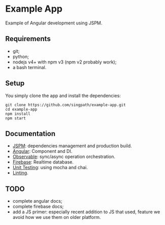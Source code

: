 # Example App

Example of Angular development using JSPM.


## Requirements

- git;
- python;
- nodejs v4+ with npm v3 (npm v2 probably work);
- a bash terminal.


## Setup

You simply clone the app and install the dependencies:
```
git clone https://github.com/singpath/example-app.git
cd example-app
npm install
npm start
```


## Documentation

- [JSPM](./docs/jspm.md): dependencies management and production build.
- [Angular](./docs/angular.md): Component and DI.
- [Observable](./docs/observable.md): sync/async operation orchestration.
- [Firebase](./docs/firebase.md): Realtime database.
- [Unit Testing](./docs/testing.md): using mocha and chai.
- [Linting](./docs/lint.md).


## TODO

- complete angular docs;
- complete firebase docs;
- add a JS primer: especially recent addition to JS that used, feature we avoid
how we use them on older platform.

